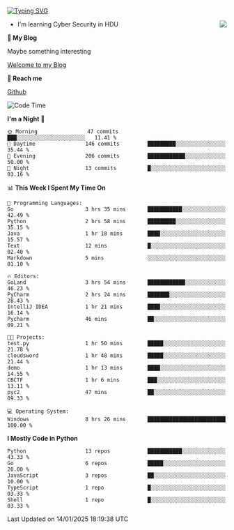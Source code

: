 [![Typing SVG](https://readme-typing-svg.herokuapp.com?font=Fira+Code&pause=1000&random=false&width=450&height=60&lines=Hello+%F0%9F%91%8B%F0%9F%8F%BB;I'm+JBNRZ)](https://git.io/typing-svg)

<a href="#">
  <img align="right" src="https://github-readme-stats.vercel.app/api?username=JBNRZ&show_icons=true&bg_color=15,f2f7fd,E0EAFC" />
</a>

- I'm learning Cyber Security in HDU

 **🌱 My Blog**

Maybe something interesting

[Welcome to my Blog](https://jbnrz.com.cn/)

 **💬 Reach me** 

[Github](https://github.com/JBNRZ)


<!--START_SECTION:waka-->
![Code Time](http://img.shields.io/badge/Code%20Time-818%20hrs%2015%20mins-blue)

**I'm a Night 🦉** 

```text
🌞 Morning                47 commits          ███░░░░░░░░░░░░░░░░░░░░░░   11.41 % 
🌆 Daytime                146 commits         █████████░░░░░░░░░░░░░░░░   35.44 % 
🌃 Evening                206 commits         ████████████░░░░░░░░░░░░░   50.00 % 
🌙 Night                  13 commits          █░░░░░░░░░░░░░░░░░░░░░░░░   03.16 % 
```


📊 **This Week I Spent My Time On** 

```text
💬 Programming Languages: 
Go                       3 hrs 35 mins       ███████████░░░░░░░░░░░░░░   42.49 % 
Python                   2 hrs 58 mins       █████████░░░░░░░░░░░░░░░░   35.15 % 
Java                     1 hr 18 mins        ████░░░░░░░░░░░░░░░░░░░░░   15.57 % 
Text                     12 mins             █░░░░░░░░░░░░░░░░░░░░░░░░   02.40 % 
Markdown                 5 mins              ░░░░░░░░░░░░░░░░░░░░░░░░░   01.10 % 

🔥 Editors: 
GoLand                   3 hrs 54 mins       ████████████░░░░░░░░░░░░░   46.23 % 
PyCharm                  2 hrs 24 mins       ███████░░░░░░░░░░░░░░░░░░   28.43 % 
IntelliJ IDEA            1 hr 21 mins        ████░░░░░░░░░░░░░░░░░░░░░   16.14 % 
Pycharm                  46 mins             ██░░░░░░░░░░░░░░░░░░░░░░░   09.21 % 

🐱‍💻 Projects: 
test.py                  1 hr 50 mins        █████░░░░░░░░░░░░░░░░░░░░   21.78 % 
cloudsword               1 hr 48 mins        █████░░░░░░░░░░░░░░░░░░░░   21.44 % 
demo                     1 hr 13 mins        ████░░░░░░░░░░░░░░░░░░░░░   14.55 % 
CBCTF                    1 hr 6 mins         ███░░░░░░░░░░░░░░░░░░░░░░   13.11 % 
pyc2                     47 mins             ██░░░░░░░░░░░░░░░░░░░░░░░   09.33 % 

💻 Operating System: 
Windows                  8 hrs 26 mins       █████████████████████████   100.00 % 
```

**I Mostly Code in Python** 

```text
Python                   13 repos            ███████████░░░░░░░░░░░░░░   43.33 % 
Go                       6 repos             █████░░░░░░░░░░░░░░░░░░░░   20.00 % 
JavaScript               3 repos             ██░░░░░░░░░░░░░░░░░░░░░░░   10.00 % 
TypeScript               1 repo              █░░░░░░░░░░░░░░░░░░░░░░░░   03.33 % 
Shell                    1 repo              █░░░░░░░░░░░░░░░░░░░░░░░░   03.33 % 
```




 Last Updated on 14/01/2025 18:19:38 UTC
<!--END_SECTION:waka-->
